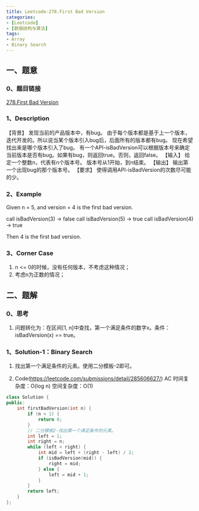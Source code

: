 ```yaml
---
title: Leetcode-278.First Bad Version
categories: 
- [Leetcode]
- [数据结构与算法]
tags: 
- Array
- Binary Search
---
```


## 一、题意

### 0、题目链接
[278.First Bad Version](https://leetcode.com/problems/first-bad-version/)

### 1、Description
【背景】
发现当前的产品版本中，有bug。
由于每个版本都是基于上一个版本，迭代开发的。所以说当某个版本引入bug后，后面所有的版本都有bug。
现在希望找出来是哪个版本引入了bug。
有一个API-isBadVersion可以根据版本号来确定当前版本是否有bug。如果有bug，则返回true。否则，返回false。
【输入】
给定一个整数n，代表有n个版本号。
版本号从1开始，到n结束。
【输出】
输出第一个出现bug的那个版本号。
【要求】
使得调用API-isBadVersion的次数尽可能的少。

### 2、Example
Given n = 5, and version = 4 is the first bad version.

call isBadVersion(3) -> false
call isBadVersion(5) -> true
call isBadVersion(4) -> true

Then 4 is the first bad version. 

<!-- more -->

### 3、Corner Case
1. n <= 0的时候，没有任何版本，不考虑这种情况；
2. 考虑n为正数的情况；

## 二、题解

### 0、思考
1. 问题转化为：在区间[1, n]中查找，第一个满足条件的数字x。条件：isBadVersion(x) == true。

### 1、Solution-1：Binary Search
1. 找出第一个满足条件的元素。使用二分模板-2即可。

2. Code(https://leetcode.com/submissions/detail/285606627/)
AC
时间复杂度：O(log n)
空间复杂度：O(1)
```C++
class Solution {
public:
    int firstBadVersion(int n) {
        if (n < 1) {
            return 0;
        }
        // 二分模板2-找出第一个满足条件的元素。
        int left = 1;
        int right = n;
        while (left < right) {
            int mid = left + (right - left) / 2;
            if (isBadVersion(mid)) {
                right = mid;
            } else {
                left = mid + 1;
            }
        }
        return left;
    }
};
```

